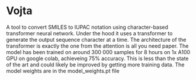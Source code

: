 # Vojta
A tool to convert SMILES to IUPAC notation using character-based transformer neural network.
Under the hood it uses a transformer to generate the output sequence character at a time.
The architecture of the transformer is exactly the one from the attention is all you need paper.
The model has been trained on around 300 000 samples for 8 hours on 1x A100 GPU on google colab, achieveing 75% accuracy.
This is less than the state of the art and could likely be improved by getting more training data.
The model weights are in the model_weights.pt file
